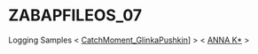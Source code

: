 # ZABAPFILEOS_07
Logging Samples < [CatchMoment_GlinkaPushkin](https://www.youtube.com/watch?v=AN5r-m6TjoU)] > < [ANNA K*](https://www.youtube.com/watch?v=ew28ocAl-04) > 

